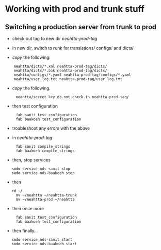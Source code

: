 #  Working with prod and trunk stuff

##  Switching a production server from trunk to prod

 * check out tag to new dir *neahtta-prod-tag*

 * in new dir, switch to runk for translations/ configs/ and dicts/

 * *copy* the following:

```
    neahtta/dicts/*.xml neahtta-prod-tag/dicts/
    neahtta/dicts/*.bak neahtta-prod-tag/dicts/
    neahtta/configs/*.yaml neahtta-prod-tag/configs/*.yaml
    neahtta/user_log.txt neahtta-prod-tag/user_log.txt
```

 * *copy* the following.

```
     neahtta/secret_key.do.not.check.in neahtta-prod-tag/
```

 * then test configuration

```
     fab sanit test_configuration
     fab baakoeh test_configuration
```

 * troubleshoot any errors with the above

 * in *neahtta-prod-tag*

```
     fab sanit compile_strings
     fab baakoeh compile_strings
```

 * then, stop services

```
   sudo service nds-sanit stop
   sudo service nds-baakoeh stop
```

 
 * then

```
   cd ~/
     mv ~/neahtta ~/neahtta-trunk
     mv ~/neahtta-prod ~/neahtta
```

 * then once more

```
     fab sanit test_configuration
     fab baakoeh test_configuration
```

 * then finally...

```
   sudo service nds-sanit start
   sudo service nds-baakoeh start
```
